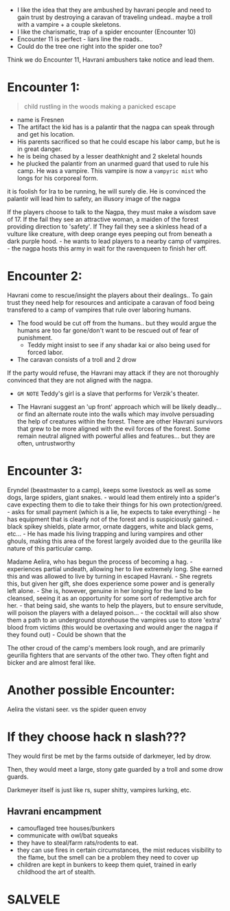 - I like the idea that they are ambushed by havrani people and need to gain trust by destroying a caravan of traveling undead.. maybe a troll with a vampire + a couple skeletons.
- I like the charismatic, trap of a spider encounter (Encounter 10)
- Encounter 11 is perfect - liars line the roads..
- Could do the tree one right into the spider one too?

Think we do Encounter 11, Havrani ambushers take notice and lead them.

# Encounter 1:

> child rustling in the woods making a panicked escape

- name is Fresnen
- The artifact the kid has is a palantir that the nagpa can speak through and get his location. 
- His parents sacrificed so that he could escape his labor camp, but he is in great danger.
- he is being chased by a lesser deathknight and 2 skeletal hounds
- he plucked the palantir from an unarmed guard that used to rule his camp. He was a vampire. This vampire is now a `vampyric mist` who longs for his corporeal form.

it is foolish for Ira to be running, he will surely die. He is convinced the palantir will lead him to safety, an illusory image of the nagpa

If the players choose to talk to the Nagpa, they must make a wisdom save of 17. If the fail they see an attractive woman, a maiden of the forest providing direction to 'safety'. If They fail they see a skinless head of a vulture like creature, with deep orange eyes peeping out from beneath a dark purple hood.
    - he wants to lead players to a nearby camp of vampires.
    - the nagpa hosts this army in wait for the ravenqueen to finish her off.

# Encounter 2:

Havrani come to rescue/insight the players about their dealings.. To gain trust they need help for resources and anticipate a caravan of food being transfered to a camp of vampires that rule over laboring humans. 

- The food would be cut off from the humans.. but they would argue the humans are too far gone/don't want to be rescued out of fear of punishment.
    - Teddy might insist to see if any shadar kai or also being used for forced labor.
- The caravan consists of a troll and 2 drow

If the party would refuse, the Havrani may attack if they are not thoroughly convinced that they are not aligned with the nagpa.

- `GM NOTE` Teddy's girl is a slave that performs for Verzik's theater.

- The Havrani suggest an 'up front' approach which will be likely deadly... or find an alternate route into the walls which may involve persuading the help of creatures within the forest. There are other Havrani survivors that grew to be more aligned with the evil forces of the forest. Some remain neutral aligned with powerful allies and features... but they are often, untrustworthy

# Encounter 3:

Eryndel (beastmaster to a camp), keeps some livestock as well as some dogs, large spiders, giant snakes.
    - would lead them entirely into a spider's cave expecting them to die to take their things for his own protection/greed.
    - asks for small payment (which is a lie, he expects to take everything)
    - he has equipment that is clearly not of the forest and is suspiciously gained.
        - black spikey shields, plate armor, ornate daggers, white and black gems, etc...
    - He has made his living trapping and luring vampires and other ghouls, making this area of the forest largely avoided due to the geurilla like nature of this particular camp.

Madame Aelira, who has begun the process of becoming a hag.
    - experiences partial undeath, allowing her to live extremely long. She earned this and was allowed to live by turning in escaped Havrani.
    - She regrets this, but given her gift, she does experience some power and is generally left alone.
    - She is, however, genuine in her longing for the land to be cleansed, seeing it as an opportunity for some sort of redemptive arch for her.
    - that being said, she wants to help the players, but to ensure servitude, will poison the players with a delayed poison...
        - the cocktail will also show them a path to an underground storehouse the vampires use to store 'extra' blood from victims (this would be overtaxing and would anger the nagpa if they found out)
    - Could be shown that the 

The other croud of the camp's members look rough, and are primarily geurilla fighters that are servants of the other two. They often fight and bicker and are almost feral like.

# Another possible Encounter:

Aelira the vistani seer. vs the spider queen envoy

# If they choose hack n slash???

They would first be met by the farms outside of darkmeyer, led by drow.

Then, they would meet a large, stony gate guarded by a troll and some drow guards.

Darkmeyer itself is just like rs, super shitty, vampires lurking, etc.


## Havrani encampment

- camouflaged tree houses/bunkers
- communicate with owl/bat squeaks
- they have to steal/farm rats/rodents to eat.
- they can use fires in certain circumstances, the mist reduces visibility to the flame, but the smell can be a problem they need to cover up
- children are kept in bunkers to keep them quiet, trained in early childhood the art of stealth.

# SALVELE